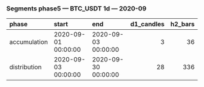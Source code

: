 ### Segments phase5 — BTC_USDT 1d — 2020-09

| phase        | start               | end                 |   d1_candles |   h2_bars |
|:-------------|:--------------------|:--------------------|-------------:|----------:|
| accumulation | 2020-09-01 00:00:00 | 2020-09-03 00:00:00 |            3 |        36 |
| distribution | 2020-09-03 00:00:00 | 2020-09-30 00:00:00 |           28 |       336 |